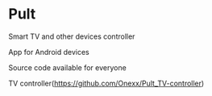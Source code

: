 # Pult
Smart TV and other devices controller

App for Android devices

Source code available for everyone

TV controller(https://github.com/Onexx/Pult_TV-controller)
